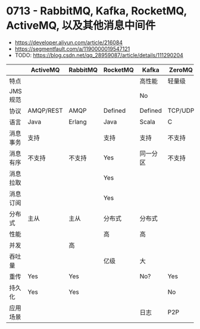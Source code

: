 # 0713 - RabbitMQ, Kafka, RocketMQ, ActiveMQ, 以及其他消息中间件
- https://developer.aliyun.com/article/216084
- https://segmentfault.com/a/1190000019547121
- TODO: https://blog.csdn.net/qq_28959087/article/details/111290204

|          | ActiveMQ  | RabbitMQ | RocketMQ | Kafka    | ZeroMQ  |
|----------|-----------|----------|----------|----------|---------|
| 特点     |           |          |          | 高性能   | 轻量级  |
| JMS规范  |           |          |          | No       |         |
| 协议     | AMQP/REST | AMQP     | Defined  | Defined  | TCP/UDP |
| 语言     | Java      | Erlang   | Java     | Scala    | C       |
| 消息事务 | 支持      |          | 支持     | 支持     | 不支持  |
| 消息有序 | 不支持    | 不支持   | Yes      | 同一分区 | 不支持  |
| 消息拉取 |           |          | Yes      |          |         |
| 消息订阅 |           |          | Yes      |          |         |
| 分布式   | 主从      | 主从     | 分布式   | 分布式   |         |
| 性能     |           |          | 高       | 高       |         |
| 并发     |           | 高       |          |          |         |
| 吞吐量   |           |          | 亿级     | 大       |         |
| 重传     | Yes       | Yes      |          | No?      | Yes     |
| 持久化   | Yes       | Yes      |          |          | No      |
| 应用场景 |           |          |          | 日志     | P2P     |


